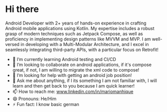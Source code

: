 
<h1>Hi there</h1>
         
 Android Developer with 2+ years of hands-on experience in crafting Android
 mobile applications using Kotlin. My expertise includes a robust grasp of modern
 techniques such as Jetpack Compose, as well as proficiency in implementing design patterns like
 MVVM and MVP. I am well-versed in developing with a Multi-Modular Architecture, and I excel in
 seamlessly integrating third-party APIs, with a particular focus on Retrofit!

- 🌱 I’m currently learning Android testing and CI/CD
- 👯 I’m looking to collaborate on android applications, if it's compose great, if not, I am willing to migrate the xml code to compose!
- 🤔 I’m looking for help with getting an android job position!
- 💬 Ask me about anything, if I its something I am not familiar with, I will learn and then get back to you because I am quick learner!
- 📫 How to reach me: <a href="www.linkedin.com/in/mariomanhique" target="_blank"> www.linkedin.com/in/mariomanhique</a>
- 😄 Pronouns: He/Him
- ⚡ Fun fact: I know basic german

